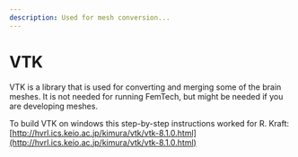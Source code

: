 ```yaml
---
description: Used for mesh conversion...
---
```


# VTK

VTK is a library that is used for converting and merging some of the brain meshes. It is not needed for running FemTech, but might be needed if you are developing meshes. 

To build VTK on windows this step-by-step instructions worked for R. Kraft: [http://hvrl.ics.keio.ac.jp/kimura/vtk/vtk-8.1.0.html](http://hvrl.ics.keio.ac.jp/kimura/vtk/vtk-8.1.0.html)

